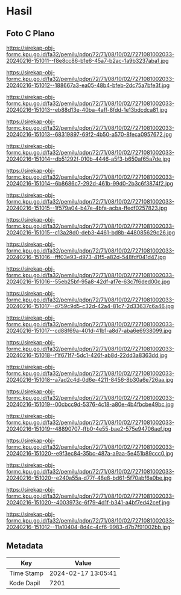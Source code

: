 # Hasil

## Foto C Plano

https://sirekap-obj-formc.kpu.go.id/fa32/pemilu/pdpr/72/71/08/10/02/7271081002033-20240216-151011--f8e8cc86-b1e6-45a7-b2ac-1a9b3237aba1.jpg

https://sirekap-obj-formc.kpu.go.id/fa32/pemilu/pdpr/72/71/08/10/02/7271081002033-20240216-151012--188667a3-ea05-48b4-bfeb-2dc75a7bfe3f.jpg

https://sirekap-obj-formc.kpu.go.id/fa32/pemilu/pdpr/72/71/08/10/02/7271081002033-20240216-151013--eb88d13e-40ba-4aff-8fdd-1e13bdcdca81.jpg

https://sirekap-obj-formc.kpu.go.id/fa32/pemilu/pdpr/72/71/08/10/02/7271081002033-20240216-151013--68319897-69f2-4b50-a570-8feca0957672.jpg

https://sirekap-obj-formc.kpu.go.id/fa32/pemilu/pdpr/72/71/08/10/02/7271081002033-20240216-151014--db51292f-010b-4446-a5f3-b650af65a7de.jpg

https://sirekap-obj-formc.kpu.go.id/fa32/pemilu/pdpr/72/71/08/10/02/7271081002033-20240216-151014--6b8686c7-292d-461b-99d0-2b3c6f3874f2.jpg

https://sirekap-obj-formc.kpu.go.id/fa32/pemilu/pdpr/72/71/08/10/02/7271081002033-20240216-151015--1f579a04-b47e-4bfa-acba-ffedf0257823.jpg

https://sirekap-obj-formc.kpu.go.id/fa32/pemilu/pdpr/72/71/08/10/02/7271081002033-20240216-151015--c13a28d0-deb3-4461-bd8b-448085629c26.jpg

https://sirekap-obj-formc.kpu.go.id/fa32/pemilu/pdpr/72/71/08/10/02/7271081002033-20240216-151016--fff03e93-d973-41f5-a82d-548fdf041d47.jpg

https://sirekap-obj-formc.kpu.go.id/fa32/pemilu/pdpr/72/71/08/10/02/7271081002033-20240216-151016--55eb25bf-95a8-42df-af7e-63c7f6ded00c.jpg

https://sirekap-obj-formc.kpu.go.id/fa32/pemilu/pdpr/72/71/08/10/02/7271081002033-20240216-151017--d759c9d5-c32d-42a4-81c7-2d33637c6a46.jpg

https://sirekap-obj-formc.kpu.go.id/fa32/pemilu/pdpr/72/71/08/10/02/7271081002033-20240216-151017--cd88f69a-401d-41b1-a8d7-aba6e6938099.jpg

https://sirekap-obj-formc.kpu.go.id/fa32/pemilu/pdpr/72/71/08/10/02/7271081002033-20240216-151018--f1f671f7-5dc1-426f-ab8d-22dd3a8363dd.jpg

https://sirekap-obj-formc.kpu.go.id/fa32/pemilu/pdpr/72/71/08/10/02/7271081002033-20240216-151018--a7ad2c4d-0d6e-4211-8456-8b30a6e726aa.jpg

https://sirekap-obj-formc.kpu.go.id/fa32/pemilu/pdpr/72/71/08/10/02/7271081002033-20240216-151019--00cbcc9d-5376-4c18-a80e-4b4fbcbe49bc.jpg

https://sirekap-obj-formc.kpu.go.id/fa32/pemilu/pdpr/72/71/08/10/02/7271081002033-20240216-151019--48890707-ffb0-4e55-bae2-575e94706aef.jpg

https://sirekap-obj-formc.kpu.go.id/fa32/pemilu/pdpr/72/71/08/10/02/7271081002033-20240216-151020--e9f3ec84-35bc-487a-a9aa-5e451b89ccc0.jpg

https://sirekap-obj-formc.kpu.go.id/fa32/pemilu/pdpr/72/71/08/10/02/7271081002033-20240216-151020--e240a55a-d77f-48e8-bd61-5f70abf6a0be.jpg

https://sirekap-obj-formc.kpu.go.id/fa32/pemilu/pdpr/72/71/08/10/02/7271081002033-20240216-151020--4003973c-6f79-4d1f-b341-a4bf7ed42cef.jpg

https://sirekap-obj-formc.kpu.go.id/fa32/pemilu/pdpr/72/71/08/10/02/7271081002033-20240216-151012--11a10404-8d4c-4cf6-9983-d7b7f91002bb.jpg


## Metadata

| Key        | Value               |
| ---------- | ------------------- |
| Time Stamp | 2024-02-17 13:05:41 |
| Kode Dapil | 7201                |



